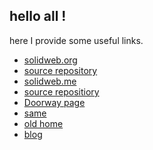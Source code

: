 ## hello all !

here I provide some useful links.

- [solidweb.org](https://solidweb.org)
- [source repository](https://github.com/ewingson/solidweb.org)
- [solidweb.me](https://solidweb.me)
- [source repositiory](https://github.com/ewingson/solidweb.me)
- [Doorway page](https://solidweb.me/ewingson/site/)
- [same](https://www.serverproject.de/com/)
- [old home](https://www.serverproject.de)
- [blog](https://configedit.wordpress.com)

<!--

**Here are some ideas to get you started:**

🙋‍♀️ A short introduction - what is your organization all about?
🌈 Contribution guidelines - how can the community get involved?
👩‍💻 Useful resources - where can the community find your docs? Is there anything else the community should know?
🍿 Fun facts - what does your team eat for breakfast?
🧙 Remember, you can do mighty things with the power of [Markdown](https://docs.github.com/github/writing-on-github/getting-started-with-writing-and-formatting-on-github/basic-writing-and-formatting-syntax)
-->
